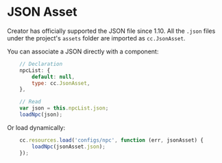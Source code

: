 # JSON Asset

Creator has officially supported the JSON file since 1.10. All the `.json` files under the project's `assets` folder are imported as `cc.JsonAsset`.

You can associate a JSON directly with a component:

```js
    // Declaration
    npcList: {
        default: null,
        type: cc.JsonAsset,
    },

    // Read
    var json = this.npcList.json;
    loadNpc(json);
```

Or load dynamically:

```js
    cc.resources.load('configs/npc', function (err, jsonAsset) {
        loadNpc(jsonAsset.json);
    });
```
